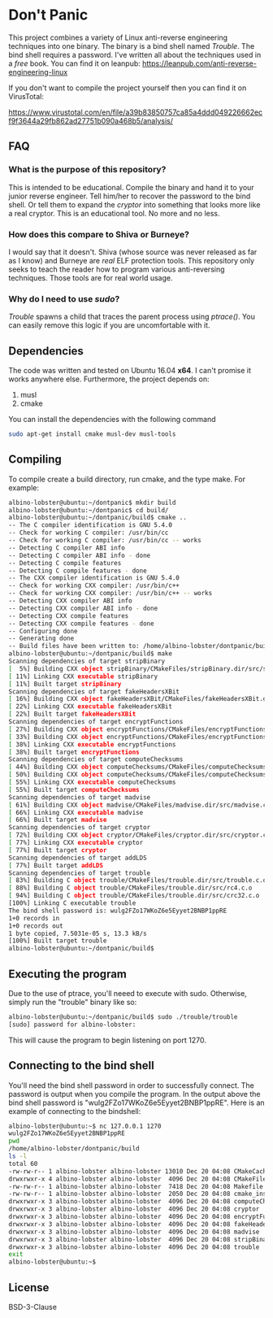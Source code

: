 # Don't Panic

This project combines a variety of Linux anti-reverse engineering techniques into one binary. The binary is a bind shell named *Trouble*. The bind shell requires a password. I've written all about the techniques used in a *free* book. You can find it on leanpub: https://leanpub.com/anti-reverse-engineering-linux

If you don't want to compile the project yourself then you can find it on VirusTotal:

https://www.virustotal.com/en/file/a39b83850757ca85a4ddd049226662ecf9f3644a29fb862ad27751b090a468b5/analysis/

## FAQ
### What is the purpose of this repository?
This is intended to be educational. Compile the binary and hand it to your junior reverse engineer. Tell him/her to recover the password to the bind shell. Or tell them to expand the *cryptor* into something that looks more like a real cryptor. This is an educational tool. No more and no less.
### How does this compare to Shiva or Burneye?
I would say that it doesn't. Shiva (whose source was never released as far as I know) and Burneye are *real* ELF protection tools. This repository only seeks to teach the reader how to program various anti-reversing techniques. Those tools are for real world usage.
### Why do I need to use *sudo*?
*Trouble* spawns a child that traces the parent process using *ptrace()*. You can easily remove this logic if you are uncomfortable with it.

## Dependencies
The code was written and tested on Ubuntu 16.04 **x64**. I can't promise it works anywhere else. Furthermore, the project depends on:

1. musl
2. cmake

You can install the dependencies with the following command

```sh
sudo apt-get install cmake musl-dev musl-tools
```

## Compiling
To compile create a build directory, run cmake, and the type make. For example:

```sh
albino-lobster@ubuntu:~/dontpanic$ mkdir build
albino-lobster@ubuntu:~/dontpanic$ cd build/
albino-lobster@ubuntu:~/dontpanic/build$ cmake ..
-- The C compiler identification is GNU 5.4.0
-- Check for working C compiler: /usr/bin/cc
-- Check for working C compiler: /usr/bin/cc -- works
-- Detecting C compiler ABI info
-- Detecting C compiler ABI info - done
-- Detecting C compile features
-- Detecting C compile features - done
-- The CXX compiler identification is GNU 5.4.0
-- Check for working CXX compiler: /usr/bin/c++
-- Check for working CXX compiler: /usr/bin/c++ -- works
-- Detecting CXX compiler ABI info
-- Detecting CXX compiler ABI info - done
-- Detecting CXX compile features
-- Detecting CXX compile features - done
-- Configuring done
-- Generating done
-- Build files have been written to: /home/albino-lobster/dontpanic/build
albino-lobster@ubuntu:~/dontpanic/build$ make
Scanning dependencies of target stripBinary
[  5%] Building CXX object stripBinary/CMakeFiles/stripBinary.dir/src/stripBinary.cpp.o
[ 11%] Linking CXX executable stripBinary
[ 11%] Built target stripBinary
Scanning dependencies of target fakeHeadersXBit
[ 16%] Building CXX object fakeHeadersXBit/CMakeFiles/fakeHeadersXBit.dir/src/fakeHeadersXBit.cpp.o
[ 22%] Linking CXX executable fakeHeadersXBit
[ 22%] Built target fakeHeadersXBit
Scanning dependencies of target encryptFunctions
[ 27%] Building CXX object encryptFunctions/CMakeFiles/encryptFunctions.dir/src/encryptFunctions.cpp.o
[ 33%] Building CXX object encryptFunctions/CMakeFiles/encryptFunctions.dir/src/rc4.c.o
[ 38%] Linking CXX executable encryptFunctions
[ 38%] Built target encryptFunctions
Scanning dependencies of target computeChecksums
[ 44%] Building CXX object computeChecksums/CMakeFiles/computeChecksums.dir/src/computeChecksums.cpp.o
[ 50%] Building CXX object computeChecksums/CMakeFiles/computeChecksums.dir/src/crc32.c.o
[ 55%] Linking CXX executable computeChecksums
[ 55%] Built target computeChecksums
Scanning dependencies of target madvise
[ 61%] Building CXX object madvise/CMakeFiles/madvise.dir/src/madvise.cpp.o
[ 66%] Linking CXX executable madvise
[ 66%] Built target madvise
Scanning dependencies of target cryptor
[ 72%] Building CXX object cryptor/CMakeFiles/cryptor.dir/src/cryptor.cpp.o
[ 77%] Linking CXX executable cryptor
[ 77%] Built target cryptor
Scanning dependencies of target addLDS
[ 77%] Built target addLDS
Scanning dependencies of target trouble
[ 83%] Building C object trouble/CMakeFiles/trouble.dir/src/trouble.c.o
[ 88%] Building C object trouble/CMakeFiles/trouble.dir/src/rc4.c.o
[ 94%] Building C object trouble/CMakeFiles/trouble.dir/src/crc32.c.o
[100%] Linking C executable trouble
The bind shell password is: wulg2FZo17WKoZ6e5Eyyet2BNBP1ppRE
1+0 records in
1+0 records out
1 byte copied, 7.5031e-05 s, 13.3 kB/s
[100%] Built target trouble
albino-lobster@ubuntu:~/dontpanic/build$ 
```

## Executing the program
Due to the use of ptrace, you'll neeed to execute with sudo. Otherwise, simply run the "trouble" binary like so:

```sh
albino-lobster@ubuntu:~/dontpanic/build$ sudo ./trouble/trouble 
[sudo] password for albino-lobster: 

```

This will cause the program to begin listening on port 1270.

## Connecting to the bind shell
You'll need the bind shell password in order to successfully connect. The password is output when you compile the program. In the output above the bind shell password is "wulg2FZo17WKoZ6e5Eyyet2BNBP1ppRE". Here is an example of connecting to the bindshell:

```sh
albino-lobster@ubuntu:~$ nc 127.0.0.1 1270
wulg2FZo17WKoZ6e5Eyyet2BNBP1ppRE
pwd
/home/albino-lobster/dontpanic/build
ls -l
total 60
-rw-rw-r-- 1 albino-lobster albino-lobster 13010 Dec 20 04:08 CMakeCache.txt
drwxrwxr-x 4 albino-lobster albino-lobster  4096 Dec 20 04:08 CMakeFiles
-rw-rw-r-- 1 albino-lobster albino-lobster  7418 Dec 20 04:08 Makefile
-rw-rw-r-- 1 albino-lobster albino-lobster  2050 Dec 20 04:08 cmake_install.cmake
drwxrwxr-x 3 albino-lobster albino-lobster  4096 Dec 20 04:08 computeChecksums
drwxrwxr-x 3 albino-lobster albino-lobster  4096 Dec 20 04:08 cryptor
drwxrwxr-x 3 albino-lobster albino-lobster  4096 Dec 20 04:08 encryptFunctions
drwxrwxr-x 3 albino-lobster albino-lobster  4096 Dec 20 04:08 fakeHeadersXBit
drwxrwxr-x 3 albino-lobster albino-lobster  4096 Dec 20 04:08 madvise
drwxrwxr-x 3 albino-lobster albino-lobster  4096 Dec 20 04:08 stripBinary
drwxrwxr-x 3 albino-lobster albino-lobster  4096 Dec 20 04:08 trouble
exit
albino-lobster@ubuntu:~$
```

## License
BSD-3-Clause
